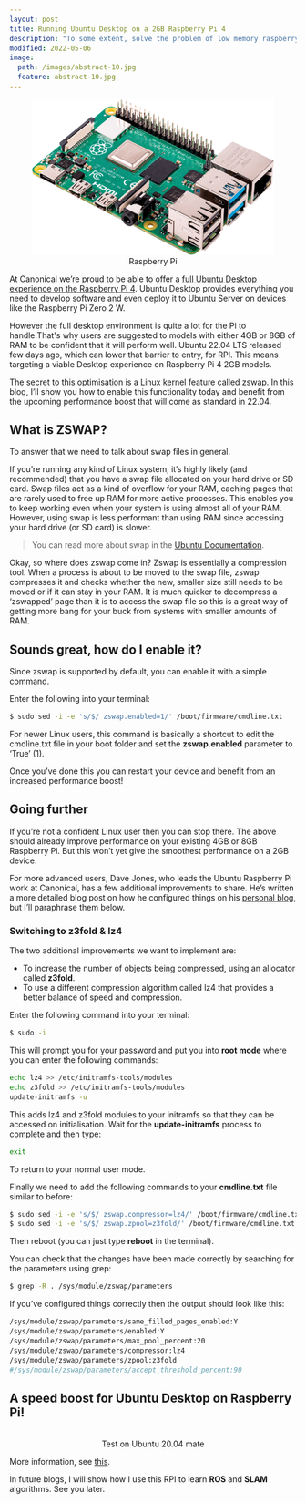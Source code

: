 ```yaml
---
layout: post
title: Running Ubuntu Desktop on a 2GB Raspberry Pi 4
description: "To some extent, solve the problem of low memory raspberry PI."
modified: 2022-05-06
image:
  path: /images/abstract-10.jpg
  feature: abstract-10.jpg
---
```

<figure>
	<center><a href="/images/RPI.image"><img src="/images/RPI.image" alt=""></a>
	<figcaption>Raspberry Pi</figcaption></center>
</figure>

At Canonical we’re proud to be able to offer a [full Ubuntu Desktop experience on the Raspberry Pi 4](https://ubuntu.com/blog/build-a-raspberry-pi-desktop-with-an-ubuntu-heart). Ubuntu Desktop provides everything you need to develop software and even deploy it to Ubuntu Server on devices like the Raspberry Pi Zero 2 W.

However the full desktop environment is quite a lot for the Pi to handle.That's why users are suggested to models with either 4GB or 8GB of RAM to be confident that it will perform well. Ubuntu 22.04 LTS released few days ago, which can lower that barrier to entry, for RPI. This means targeting a viable Desktop experience on Raspberry Pi 4 2GB models.

The secret to this optimisation is a Linux kernel feature called zswap. In this blog, I’ll show you how to enable this functionality today and benefit from the upcoming performance boost that will come as standard in 22.04.

## What is ZSWAP?

To answer that we need to talk about swap files in general.

If you’re running any kind of Linux system, it’s highly likely (and recommended) that you have a swap file allocated on your hard drive or SD card. Swap files act as a kind of overflow for your RAM, caching pages that are rarely used to free up RAM for more active processes. This enables you to keep working even when your system is using almost all of your RAM.  However, using swap is less performant than using RAM since accessing your hard drive (or SD card) is slower.

> You can read more about swap in the [Ubuntu Documentation](https://help.ubuntu.com/community/SwapFaq?_ga=2.103617481.851146317.1651845015-343314546.1649091339).

Okay, so where does zswap come in? Zswap is essentially a compression tool. When a process is about to be moved to the swap file, zswap compresses it and checks whether the new, smaller size still needs to be moved or if it can stay in your RAM. It is much quicker to decompress a ‘zswapped’ page than it is to access the swap file so this is a great way of getting more bang for your buck from systems with smaller amounts of RAM.

## Sounds great, how do I enable it?

Since zswap is supported by default, you can enable it with a simple command.

Enter the following into your terminal:

```bash
$ sudo sed -i -e 's/$/ zswap.enabled=1/' /boot/firmware/cmdline.txt
```

For newer Linux users, this command is basically a shortcut to edit the cmdline.txt file in your boot folder and set the **zswap.enabled** parameter to ‘True’ (1).

Once you’ve done this you can restart your device and benefit from an increased performance boost!

## Going further

If you’re not a confident Linux user then you can stop there. The above should already improve performance on your existing 4GB or 8GB Raspberry Pi. But this won’t yet give the smoothest performance on a 2GB device.

For more advanced users, Dave Jones, who leads the Ubuntu Raspberry Pi work at Canonical, has a few additional improvements to share.  He’s written a more detailed blog post on how he configured things on his [personal blog](https://waldorf.waveform.org.uk/2021/6-months-with-the-pi-desktop.html), but I’ll paraphrase them below.

### Switching to z3fold & lz4

The two additional improvements we want to implement are:

- To increase the number of objects being compressed, using an allocator called **z3fold**.
- To use a different compression algorithm called lz4 that provides a better balance of speed and compression.

Enter the following command into your terminal:

```bash
$ sudo -i
```

This will prompt you for your password and put you into **root mode** where you can enter the following commands:

```bash
echo lz4 >> /etc/initramfs-tools/modules
echo z3fold >> /etc/initramfs-tools/modules
update-initramfs -u
```

This adds lz4 and z3fold modules to your initramfs so that they can be accessed on initialisation. Wait for the **update-initramfs** process to complete and then type:

```bash
exit
```

To return to your normal user mode.

Finally we need to add the following commands to your **cmdline.txt** file similar to before:

```bash
$ sudo sed -i -e 's/$/ zswap.compressor=lz4/' /boot/firmware/cmdline.txt
$ sudo sed -i -e 's/$/ zswap.zpool=z3fold/' /boot/firmware/cmdline.txt
```

Then reboot (you can just type **reboot** in the terminal).

You can check that the changes have been made correctly by searching for the parameters using grep:

```bash
$ grep -R . /sys/module/zswap/parameters
```

If you’ve configured things correctly then the output should look like this:

```bash
/sys/module/zswap/parameters/same_filled_pages_enabled:Y
/sys/module/zswap/parameters/enabled:Y
/sys/module/zswap/parameters/max_pool_percent:20
/sys/module/zswap/parameters/compressor:lz4
/sys/module/zswap/parameters/zpool:z3fold
#/sys/module/zswap/parameters/accept_threshold_percent:90
```
## A speed boost for Ubuntu Desktop on Raspberry Pi!

<figure>
	<center><a href="/images/RPII.jpg"><img src="/images/RPII.jpg" alt=""></a>
	<figcaption>Test on Ubuntu 20.04 mate</figcaption></center>
</figure>

More information, see [this](https://ubuntu.com//blog/how-low-can-you-go-running-ubuntu-desktop-on-a-2gb-raspberry-pi-4).

In future blogs, I will show how I use this RPI to learn **ROS** and **SLAM** algorithms. See you later.